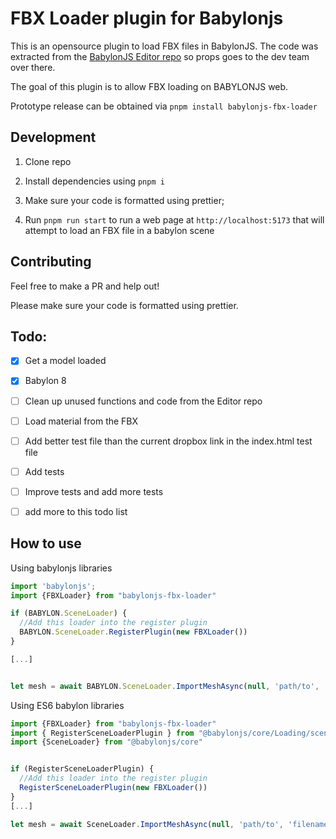# FBX Loader plugin for Babylonjs
This is an opensource plugin to load FBX files in BabylonJS.
The code was extracted from the [BabylonJS Editor repo](https://github.com/BabylonJS/Editor/blob/master/src/renderer/editor/loaders/fbx/loader.ts) so props goes to the dev team over there.

The goal of this plugin is to allow FBX loading on BABYLONJS web.

Prototype release can be obtained via `pnpm install babylonjs-fbx-loader`

## Development

1. Clone repo
2. Install dependencies using `pnpm i`
3. Make sure your code is formatted using prettier;

4. Run `pnpm run start` to run a web page at `http://localhost:5173` that will attempt to load an FBX file in a babylon scene


## Contributing
Feel free to make a PR and help out!

Please make sure your code is formatted using prettier.
## Todo:
- [x] Get a model loaded
- [x] Babylon 8
- [ ] Clean up unused functions and code from the Editor repo
- [ ] Load material from the FBX
- [ ] Add better test file than the current dropbox link in the index.html test file
- [ ] Add tests
- [ ] Improve tests and add more tests
- [ ] add more to this todo list


## How to use

Using babylonjs libraries
```js
import 'babylonjs';
import {FBXLoader} from "babylonjs-fbx-loader"

if (BABYLON.SceneLoader) {
  //Add this loader into the register plugin
  BABYLON.SceneLoader.RegisterPlugin(new FBXLoader())
}

[...]


let mesh = await BABYLON.SceneLoader.ImportMeshAsync(null, 'path/to', 'filename.fbx', scene)
```

Using ES6 babylon libraries

```js
import {FBXLoader} from "babylonjs-fbx-loader"
import { RegisterSceneLoaderPlugin } from "@babylonjs/core/Loading/sceneLoader";
import {SceneLoader} from "@babylonjs/core"


if (RegisterSceneLoaderPlugin) {
  //Add this loader into the register plugin
  RegisterSceneLoaderPlugin(new FBXLoader())
}
[...]

let mesh = await SceneLoader.ImportMeshAsync(null, 'path/to', 'filename.fbx', scene)
```
